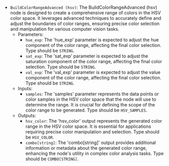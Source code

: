 - `BuildColorRangeAdvanced (hsv)`: The BuildColorRangeAdvanced (hsv) node is designed to create a comprehensive range of colors in the HSV color space. It leverages advanced techniques to accurately define and adjust the boundaries of color ranges, ensuring precise color selection and manipulation for various computer vision tasks.
    - Parameters:
        - `hue_exp`: The 'hue_exp' parameter is expected to adjust the hue component of the color range, affecting the final color selection. Type should be `STRING`.
        - `sat_exp`: The 'sat_exp' parameter is expected to adjust the saturation component of the color range, affecting the final color selection. Type should be `STRING`.
        - `val_exp`: The 'val_exp' parameter is expected to adjust the value component of the color range, affecting the final color selection. Type should be `STRING`.
    - Inputs:
        - `samples`: The 'samples' parameter represents the data points or color samples in the HSV color space that the node will use to determine the range. It is crucial for defining the scope of the color range to be generated. Type should be `HSV_SAMPLES`.
    - Outputs:
        - `hsv_color`: The 'hsv_color' output represents the generated color range in the HSV color space. It is essential for applications requiring precise color manipulation and selection. Type should be `HSV_COLOR`.
        - `combo[string]`: The 'combo[string]' output provides additional information or metadata about the generated color range, enhancing the node's utility in complex color analysis tasks. Type should be `COMBO[STRING]`.
